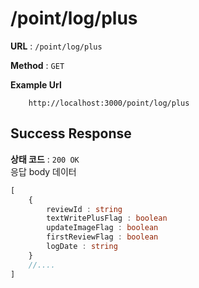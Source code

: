 # /point/log/plus


**URL** : `/point/log/plus`

**Method** : `GET`


**Example Url**
```
    http://localhost:3000/point/log/plus
```

## Success Response
**상태 코드** : `200 OK`  
응답 body 데이터
``` typescript
[
    {
        reviewId : string
        textWritePlusFlag : boolean
        updateImageFlag : boolean
        firstReviewFlag : boolean
        logDate : string
    }
    //....
]
```



